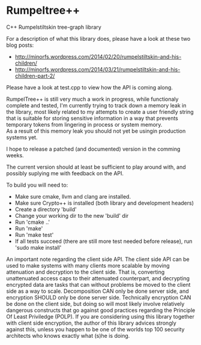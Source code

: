Rumpeltree++
============

C++ Rumpelstiltskin tree-graph library

For a description of what this library does, please have a look at these two blog posts:

* http://minorfs.wordpress.com/2014/02/20/rumpelstiltskin-and-his-children/
* http://minorfs.wordpress.com/2014/03/21/rumpelstiltskin-and-his-children-part-2/

Please have a look at test.cpp to view how the API is  coming along.

RumpelTree++ is still very much a work in progress, while functionaly complete and tested, I'm currently
trying to track down a memory leak in the library, most likely related to my attempts to create
a user friendly string that is suitable for storing sensitive information in a way that prevents
temporary tokens from lingering in process or system memory.  
As a result of this memory leak you should not yet be usingin production systems yet. 

I hope to release a patched (and documented) version in the comming weeks. 

The current version should at least be sufficient to play around with, and possibly suplying me with feedback on the API.

To build you will need to:

* Make sure cmake, llvm and clang are installed.
* Make sure Crypto++ is installed (both library and development headers)
* Create a directory 'build'
* Change your working dir to the new 'build' dir
* Run 'cmake ..'
* Run 'make'
* Run 'make test'
* If all tests succeed (there are still more test needed before release), run 'sudo make install'

An important note regarding the client side API. The client side API can be used to make systems
with many clients more scalable by moving attenuation and decryption to the client side.
That is, converting unattenuated access caps to their attenuated counterpart, and decrypting encrypted data
are tasks that can without problems be moved to the client side as a way to scale. Decomposition CAN only be 
done server side, and encryption SHOULD only be done server side.
Technically encryption CAN be done on the client side, but doing so will most likely involve relatively dangerous
constructs that go against good practices regarding the Principle Of Least Priviledge (POLP). 
If you are considering using this library together with client side encryption, 
the author of this library advices strongly against this, unless you happen to be one of the worlds top 100 
security architects who knows exactly what (s)he is doing.
